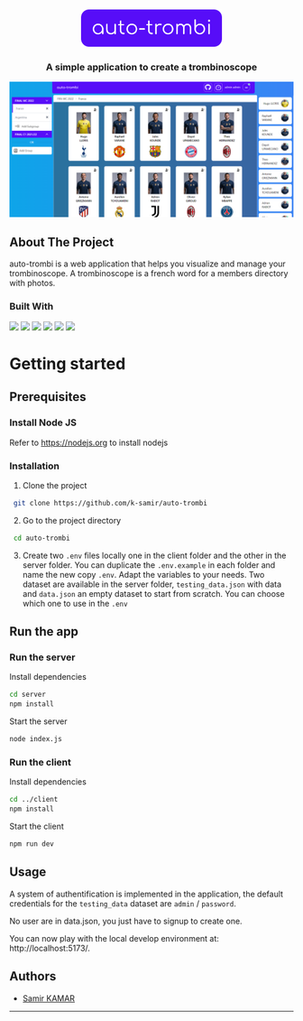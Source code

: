 </br>
</br>

<div align="center">
  <picture>
    <img src="https://github.com/k-samir/auto-trombi/blob/main/img/auto-trombi.png" width="250" alt="Logo"/>
  </picture>
  
  <h3 align="center">A simple application to create a trombinoscope</h3>
  </a>
</div>

![autotrombi screenshot](https://github.com/k-samir/auto-trombi/blob/main/img/auto-trombi-screenshot.png)

## About The Project
auto-trombi is a web application that helps you visualize and manage your trombinoscope. A trombinoscope is a french word for a members directory with photos.

### Built With

<div>
<img src="https://img.shields.io/badge/-ReactJs-61DAFB?logo=react&logoColor=white&style=for-the-badge" />
<img src="https://img.shields.io/badge/vite-%23646CFF.svg?style=for-the-badge&logo=vite&logoColor=white" />
<img src="https://img.shields.io/badge/tailwindcss-%2338B2AC.svg?style=for-the-badge&logo=tailwind-css&logoColor=white"/>
<img src="https://img.shields.io/static/v1?style=for-the-badge&message=Headless+UI&color=222222&logo=Headless+UI&logoColor=66E3FF&label=" />
<img src="https://img.shields.io/badge/node.js-6DA55F?style=for-the-badge&logo=node.js&logoColor=white"/>
<img src="https://img.shields.io/badge/express.js-%23404d59.svg?style=for-the-badge&logo=express&logoColor=%2361DAFB"/>
</div>


# Getting started

## Prerequisites

### Install Node JS
Refer to https://nodejs.org to install nodejs

### Installation

1. Clone the project
```bash
 git clone https://github.com/k-samir/auto-trombi
```
2. Go to the project directory
```bash
 cd auto-trombi
```
3. Create two `.env` files locally one in the client folder and the other in the server folder. You can duplicate the `.env.example` in each folder and name the new copy `.env`. Adapt the variables to your needs. Two dataset are available in the server folder, `testing_data.json` with data and `data.json` an empty dataset to start from scratch. You can choose which one to use in the `.env`

## Run the app

### Run the server

Install dependencies

```bash
cd server
npm install
```

Start the server

```bash
node index.js
```

### Run the client

Install dependencies

```bash
cd ../client
npm install
```

Start the client

```bash
npm run dev
```

## Usage

A system of authentification is implemented in the application, the default credentials for the `testing_data` dataset are `admin` / `password`.

No user are in data.json, you just have to signup to create one.


You can now play with the local develop environment at: http://localhost:5173/.

## Authors

- [Samir KAMAR](https://github.com/k-samir)
---
